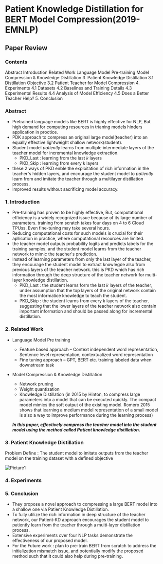 # Patient Knowledge Distillation for BERT Model Compression(2019-EMNLP)
## Paper Review

### **Contents**

Abstract
Introduction
Related Work
Language Model Pre-training
Model Compression & Knowledge Distillation
3. Patient Knowledge Distillation
3.1 Distillation Objective
3.2 Patient Teacher for Model Compression
4. Experiments
4.1 Datasets
4.2 Baselines and Training Details
4.3 Experimental Results
4.4 Analysis of Model Efficiency
4.5 Does a Better Teacher Help?
5. Conclusion




### **Abstract**
 * Pretrained language models like BERT is highly effective for NLP, But high demand for computing resources in trianing models hinders application in proctice.
 * PDK approach to compress an original large model(teacher) into an equally effective lightweight shallow network(student).
 * Student model *patiently* learns from multiple intermediate layers of the teacher model for incremental knowledge extraction.
   - PKD_Last : learning from the last *k* layers
   - PKD_Skip : learning from every *k* layers
* these 2 ways of PKD enble the exploitation of rich information in the teacher's hidden layers, and encourage the student model to *patiently* learn from and imitate the teacher through a multilayer distillation process.
* Improved results without sacrificing model accuracy.

### **1. Introduction**
  *  Pre-training has proven to be highly effective, But, computational efficiency is a widely recognized issue because of its large number of parameters. training from scratch takes four days on 4 to 6 Cloud TPUss. Even fine-tuning may take several hours.
  * Reducing computational costs for such models is crucial for their apllication in practice, where computational resources are limited.
  * the teacher model outputs probability logits and predicts labels for the training samples, and the student model learns from the teacher network to mimic the teacher's prediction.
  * Instead of learning parameters from only the last layer of the teacher, they encourage the student model to extract knowlegde also from previous layers of the teacher network. this is PKD which has rich information through the deep structure of the teacher network for multi-layer knowledge distillation.
    - PKD_Last : the student learns form the last *k* layers of the teacher, under assumption that the top layers of the original network contain the most informatice knowledge to teach the student.
    - PKD_Skip : the student learns from every *k* layers of the teacher, suggesting that the lower layers of the teacher network also contain important information and should be passed along for incremental distillation.
    
### **2. Related Work**
   * Language Model Pre training
      - Feature based approach – Context independent word representation, Sentence level representation, contextualized word           representation
      - Fine tuning approach – GPT, BERT etc. training labeled data when downstream task 
   * Model Compression & Knowledge Distillation
      - Network pruning 
      - Weight quantization 
      - Knowledge Distillation (in 2015 by Hinton, to compress large parameters into a model that can be executed quickly. The compact model mimics the soft output of the existing model. Romero 2015 shows that learning a medium model representation of a small model is also a way to improve performance during the learning process)
      
      ***In this paper, effectively compress the teacher model into the student model using the method called Patient knowledge distillation.***
      
### **3. Patient Knowledge Distillation**
Problem Define : The student model to imitate outputs from the teacher model on the training dataset with a defined objective

![Picture1](./image/Picture1.jpg)

### **4. Experiments**
### **5. Conclusion** 
   * They propose a novel approach to compressing a large BERT model into a shallow one via Patient Knowledge Distillation.
   * To fully utilize the rich information in deep structure of the teacher network, our Patient-KD approach encourages the student model to patiently learn from the teacher through a multi-layer distillation process.
   * Extensive experiments over four NLP tasks demonstrate the effectiveness of our proposed model.
   * For the Future work : plan to pre-train BERT from scratch to address the initialization mismatch issue, and potentially modify the proposed method such that it could also help during pre-training.
